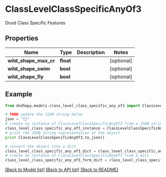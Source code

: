 # ClassLevelClassSpecificAnyOf3

Druid Class Specific Features

## Properties
Name | Type | Description | Notes
------------ | ------------- | ------------- | -------------
**wild_shape_max_cr** | **float** |  | [optional] 
**wild_shape_swim** | **bool** |  | [optional] 
**wild_shape_fly** | **bool** |  | [optional] 

## Example

```python
from dnd5epy.models.class_level_class_specific_any_of3 import ClassLevelClassSpecificAnyOf3

# TODO update the JSON string below
json = "{}"
# create an instance of ClassLevelClassSpecificAnyOf3 from a JSON string
class_level_class_specific_any_of3_instance = ClassLevelClassSpecificAnyOf3.from_json(json)
# print the JSON string representation of the object
print ClassLevelClassSpecificAnyOf3.to_json()

# convert the object into a dict
class_level_class_specific_any_of3_dict = class_level_class_specific_any_of3_instance.to_dict()
# create an instance of ClassLevelClassSpecificAnyOf3 from a dict
class_level_class_specific_any_of3_form_dict = class_level_class_specific_any_of3.from_dict(class_level_class_specific_any_of3_dict)
```
[[Back to Model list]](../README.md#documentation-for-models) [[Back to API list]](../README.md#documentation-for-api-endpoints) [[Back to README]](../README.md)


